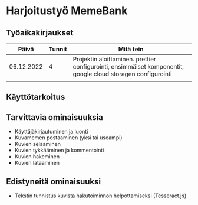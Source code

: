 # Harjoitustyö MemeBank

## Työaikakirjaukset

| Päivä      | Tunnit | Mitä tein                                                                                                    |
| ---------- | ------ | ------------------------------------------------------------------------------------------------------------ |
| 06.12.2022 | 4      | Projektin aloittaminen. prettier configurointi, ensimmäiset komponentit, google cloud storagen configurointi |
|            |        |                                                                                                              |

## Käyttötarkoitus

## Tarvittavia ominaisuuksia

- Käyttäjäkirjautuminen ja luonti
- Kuvamemen postaaminen (yksi tai useampi)
- Kuvien selaaminen
- Kuvien tykkääminen ja kommentointi
- Kuvien hakeminen
- Kuvien lataaminen

## Edistyneitä ominaisuuksi

- Tekstin tunnistus kuvista hakutoiminnon helpottamiseksi (Tesseract.js)
